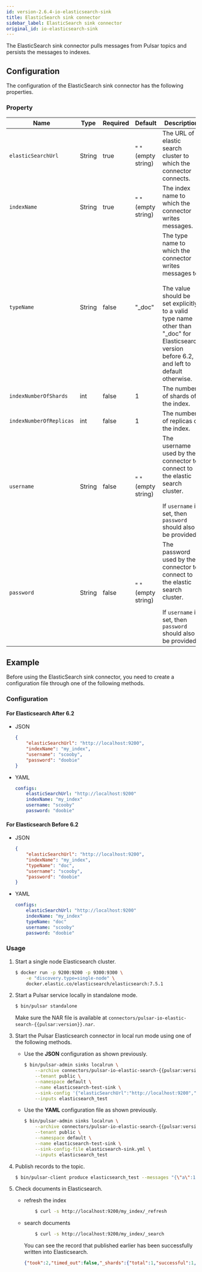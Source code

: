 ```yaml
---
id: version-2.6.4-io-elasticsearch-sink
title: ElasticSearch sink connector
sidebar_label: ElasticSearch sink connector
original_id: io-elasticsearch-sink
---
```


The ElasticSearch sink connector pulls messages from Pulsar topics and persists the messages to indexes.

## Configuration

The configuration of the ElasticSearch sink connector has the following properties.

### Property

| Name | Type|Required | Default | Description 
|------|----------|----------|---------|-------------|
| `elasticSearchUrl` | String| true |" " (empty string)| The URL of elastic search cluster to which the connector connects. |
| `indexName` | String| true |" " (empty string)| The index name to which the connector writes messages. |
| `typeName` | String | false | "_doc" | The type name to which the connector writes messages to. <br><br> The value should be set explicitly to a valid type name other than "_doc" for Elasticsearch version before 6.2, and left to default otherwise. |
| `indexNumberOfShards` | int| false |1| The number of shards of the index. |
| `indexNumberOfReplicas` | int| false |1 | The number of replicas of the index. |
| `username` | String| false |" " (empty string)| The username used by the connector to connect to the elastic search cluster. <br><br>If `username` is set, then `password` should also be provided. |
| `password` | String| false | " " (empty string)|The password used by the connector to connect to the elastic search cluster. <br><br>If `username` is set, then `password` should also be provided.  |

## Example

Before using the ElasticSearch sink connector, you need to create a configuration file through one of the following methods.

### Configuration

#### For Elasticsearch After 6.2

* JSON 

    ```json
    {
        "elasticSearchUrl": "http://localhost:9200",
        "indexName": "my_index",
        "username": "scooby",
        "password": "doobie"
    }
    ```

* YAML

    ```yaml
    configs:
        elasticSearchUrl: "http://localhost:9200"
        indexName: "my_index"
        username: "scooby"
        password: "doobie"
    ```

#### For Elasticsearch Before 6.2

* JSON 

    ```json
    {
        "elasticSearchUrl": "http://localhost:9200",
        "indexName": "my_index",
        "typeName": "doc",
        "username": "scooby",
        "password": "doobie"
    }
    ```

* YAML

    ```yaml
    configs:
        elasticSearchUrl: "http://localhost:9200"
        indexName: "my_index"
        typeName: "doc"
        username: "scooby"
        password: "doobie"
    ```

### Usage

1. Start a single node Elasticsearch cluster.

    ```bash
    $ docker run -p 9200:9200 -p 9300:9300 \
        -e "discovery.type=single-node" \
        docker.elastic.co/elasticsearch/elasticsearch:7.5.1
    ```

2. Start a Pulsar service locally in standalone mode.
    ```bash
    $ bin/pulsar standalone
    ```
    Make sure the NAR file is available at `connectors/pulsar-io-elastic-search-{{pulsar:version}}.nar`.

3. Start the Pulsar Elasticsearch connector in local run mode using one of the following methods.
    * Use the **JSON** configuration as shown previously. 
        ```bash
        $ bin/pulsar-admin sinks localrun \
            --archive connectors/pulsar-io-elastic-search-{{pulsar:version}}.nar \
            --tenant public \
            --namespace default \
            --name elasticsearch-test-sink \
            --sink-config '{"elasticSearchUrl":"http://localhost:9200","indexName": "my_index","username": "scooby","password": "doobie"}' \
            --inputs elasticsearch_test
        ```
    * Use the **YAML** configuration file as shown previously.
    
        ```bash
        $ bin/pulsar-admin sinks localrun \
            --archive connectors/pulsar-io-elastic-search-{{pulsar:version}}.nar \
            --tenant public \
            --namespace default \
            --name elasticsearch-test-sink \
            --sink-config-file elasticsearch-sink.yml \
            --inputs elasticsearch_test
        ```

4. Publish records to the topic.

    ```bash
    $ bin/pulsar-client produce elasticsearch_test --messages "{\"a\":1}"
    ```

5. Check documents in Elasticsearch.
    
    * refresh the index
        ```bash
            $ curl -s http://localhost:9200/my_index/_refresh
        ``` 
    * search documents
        ```bash
            $ curl -s http://localhost:9200/my_index/_search
        ```
        You can see the record that published earlier has been successfully written into Elasticsearch.
        ```json
        {"took":2,"timed_out":false,"_shards":{"total":1,"successful":1,"skipped":0,"failed":0},"hits":{"total":{"value":1,"relation":"eq"},"max_score":1.0,"hits":[{"_index":"my_index","_type":"_doc","_id":"FSxemm8BLjG_iC0EeTYJ","_score":1.0,"_source":{"a":1}}]}}
        ```
